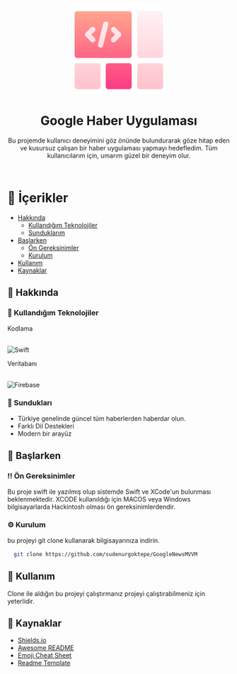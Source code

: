 <!--
Hey, thanks for using the awesome-readme-template template.  
If you have any enhancements, then fork this project and create a pull request 
or just open an issue with the label "enhancement".

Don't forget to give this project a star for additional support ;)
Maybe you can mention me or this repo in the acknowledgements too
-->
<div align="center">

  <img src="assets/logo.png" alt="logo" width="200" height="auto" />
  <h1>Google Haber Uygulaması</h1> 
  <p>Bu projemde kullanıcı deneyimini göz önünde bulundurarak göze hitap eden ve kusursuz çalışan bir haber uygulaması yapmayı hedefledim. Tüm kullanıcılarım için, umarım güzel bir deneyim olur.</p>
</div>

<br />

<!-- Table of Contents -->
# :notebook_with_decorative_cover: İçerikler

- [Hakkında](#star2-about-the-project)
  * [Kullandığım Teknolojiler](#space_invader-tech-stack)
  * [Sunduklarım](#dart-features)
- [Başlarken](#toolbox-getting-started)
  * [Ön Gereksinimler](#bangbang-prerequisites)
  * [Kurulum](#gear-installation)
- [Kullanım](#eyes-usage)
- [Kaynaklar](#gem-acknowledgements)

  

<!-- About the Project -->
## :star2: Hakkında

<!-- TechStack -->
### :space_invader: Kullandığım Teknolojiler


  <summary>Kodlama</summary>
  <br>
  
  ![Swift](https://img.shields.io/badge/swift-F54A2A?style=for-the-badge&logo=swift&logoColor=white)

  <summary>Veritabanı</summary>
  <br>

![Firebase](https://img.shields.io/badge/firebase-a08021?style=for-the-badge&logo=firebase&logoColor=ffcd34)



<!-- Features -->
### :dart: Sundukları

- Türkiye genelinde güncel tüm haberlerden haberdar olun.
- Farklı Dil Destekleri
- Modern bir arayüz


<!-- Env Variables -->

<!-- Getting Started -->
## 	:toolbox: Başlarken

<!-- Prerequisites -->
### :bangbang: Ön Gereksinimler

Bu proje swift ile yazılmış olup sistemde Swift ve XCode'un bulunması beklenmektedir. XCODE kullanıldığı için MACOS veya Windows bilgisayarlarda Hackintosh olması ön gereksinimlerdendir.



<!-- Installation -->
### :gear: Kurulum

bu projeyi git clone kullanarak bilgisayarınıza indirin.

```bash
  git clone https://github.com/sudenurgoktepe/GoogleNewsMVVM
```
   
<!-- Usage -->
## :eyes: Kullanım

Clone ile aldığın bu projeyi çalıştırmanız projeyi çalıştırabilmeniz için yeterlidir.

<!-- Acknowledgments -->
## :gem: Kaynaklar

 - [Shields.io](https://shields.io/)
 - [Awesome README](https://github.com/matiassingers/awesome-readme)
 - [Emoji Cheat Sheet](https://github.com/ikatyang/emoji-cheat-sheet/blob/master/README.md#travel--places)
 - [Readme Template](https://github.com/othneildrew/Best-README-Template)

